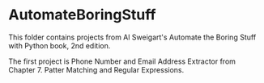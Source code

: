 # AutomateBoringStuff

This folder contains projects from Al Sweigart's Automate the Boring Stuff with Python book, 2nd edition.

The first project is Phone Number and Email Address Extractor from Chapter 7. Patter Matching and Regular Expressions.
